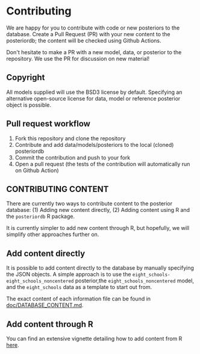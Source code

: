 Contributing
============

We are happy for you to contribute with code or new posteriors to the database. Create a Pull Request (PR) with your new content to the posteriordb; the content will be checked using Github Actions.

Don't hesitate to make a PR with a new model, data, or posterior to the repository. We use the PR for discussion on new material!

Copyright
-------------
All models supplied will use the BSD3 license by default. Specifying an alternative open-source license for data, model or reference posterior object is possible.


Pull request workflow
-------------

1. Fork this repository and clone the repository
1. Contribute and add data/models/posteriors to the local (cloned) posteriordb
1. Commit the contribution and push to your fork
1. Open a pull request (the tests of the contribution will automatically run on Github Action)


CONTRIBUTING CONTENT
-------------

There are currently two ways to contribute content to the posterior database: (1) Adding new content directly, (2) Adding content using R and the `posteriordb` R package.

It is currently simpler to add new content through R, but hopefully, we will simplify other approaches further on.


## Add content directly

It is possible to add content directly to the database by manually specifying the JSON objects. A simple approach is to use the `eight_schools-eight_schools_noncentered` posterior,the `eight_schools_noncentered` model, and the `eight_schools` data as a template to start out from.

The exact content of each information file can be found in [doc/DATABASE_CONTENT.md](https://github.com/stan-dev/posteriordb/blob/master/doc/DATABASE_CONTENT.md).

## Add content through R

You can find an extensive vignette detailing how to add content from R [here](https://htmlpreview.github.io/?https://github.com/stan-dev/posteriordb-r/blob/main/vignettes/contributing.html).

